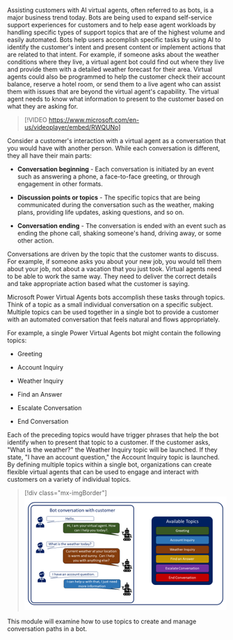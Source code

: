 Assisting customers with AI virtual agents, often referred to as bots, is a major business trend today. Bots are being used to expand self-service support experiences for customers and to help ease agent workloads by handling specific types of support topics that are of the highest volume and easily automated. Bots help users accomplish specific tasks by using AI to identify the customer's intent and present content or implement actions that are related to that intent. For example, if someone asks about the weather conditions where they live, a virtual agent bot could find out where they live and provide them with a detailed weather forecast for their area. Virtual agents could also be programmed to help the customer check their account balance, reserve a hotel room, or send them to a live agent who can assist them with issues that are beyond the virtual agent's capability. The virtual agent needs to know what information to present to the customer based on what they are asking for.

> [!VIDEO https://www.microsoft.com/en-us/videoplayer/embed/RWQUNo]

Consider a customer's interaction with a virtual agent as a conversation that you would have with another person. While each conversation is different, they all have their main parts:

- **Conversation beginning** - Each conversation is initiated by an event such as answering a phone, a face-to-face greeting, or through engagement in other formats.

- **Discussion points or topics** - The specific topics that are being communicated during the conversation such as the weather, making plans, providing life updates, asking questions, and so on.

- **Conversation ending** - The conversation is ended with an event such as ending the phone call, shaking someone's hand, driving away, or some other action.

Conversations are driven by the topic that the customer wants to discuss. For example, if someone asks you about your new job, you would tell them about your job, not about a vacation that you just took. Virtual agents need to be able to work the same way. They need to deliver the correct details and take appropriate action based what the customer is saying.

Microsoft Power Virtual Agents bots accomplish these tasks through topics. Think of a topic as a small individual conversation on a specific subject. Multiple topics can be used together in a single bot to provide a customer with an automated conversation that feels natural and flows appropriately.

For example, a single Power Virtual Agents bot might contain the following topics:

- Greeting

- Account Inquiry

- Weather Inquiry

- Find an Answer

- Escalate Conversation

- End Conversation

Each of the preceding topics would have trigger phrases that help the bot identify when to present that topic to a customer. If the customer asks, "What is the weather?" the Weather Inquiry topic will be launched. If they state, "I have an account question," the Account Inquiry topic is launched. By defining multiple topics within a single bot, organizations can create flexible virtual agents that can be used to engage and interact with customers on a variety of individual topics.

> [!div class="mx-imgBorder"]
> [![Bot conversation with customer labeled by topic](../media/1-1.png)](../media/1-1.png#lightbox)

This module will examine how to use topics to create and manage conversation paths in a bot.
